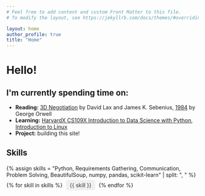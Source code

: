 ```yaml
---
# Feel free to add content and custom Front Matter to this file.
# To modify the layout, see https://jekyllrb.com/docs/themes/#overriding-theme-defaults

layout: home
author_profile: true
title: "Home"
---
```


# Hello!
## I'm currently spending time on:

- **Reading:** [3D Negotiation](https://www.google.com.sg/books/edition/3_d_Negotiation/uKpnhrrWEaUC?hl=en&gbpv=0) by David Lax and James K. Sebenius, [1984](https://www.goodreads.com/book/show/61439040-1984) by George Orwell
- **Learning:** [HarvardX CS109X Introduction to Data Science with Python](https://learning.edx.org/course/course-v1:HarvardX+CS109x+3T2023a/home), [Introduction to Linux](https://learning.edx.org/course/course-v1:LinuxFoundationX+LFS101x+1T2023/home)
- **Project:** building this site!

## Skills

<div class="skills-container">
  {% assign skills = "Python, Requirements Gathering, Communication, Problem Solving, BeautifulSoup, numpy, pandas, scikit-learn" | split: ", " %}
  {% for skill in skills %}
    <span class="skill">{{ skill }}</span>
  {% endfor %}
</div>

<style>
  .skills-container {
    margin-top: 20px;
  }
  .skill {
    display: inline-block;
    background-color: #f0f0f0;
    color: #333;
    padding: 5px 10px;
    margin: 5px;
    border-radius: 5px;
    text-decoration: none;
  }
  .skill:hover {
    background-color: #e0e0e0;
  }
</style>

